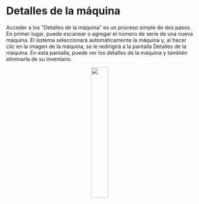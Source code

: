 # Detalles de la máquina 

Acceder a los "Detalles de la máquina" es un proceso simple de dos pasos. En primer lugar, puede escanear o agregar el número de serie de una nueva máquina. El sistema seleccionará automáticamente la máquina y, al hacer clic en la imagen de la máquina, se le redirigirá a la pantalla Detalles de la máquina. En esta pantalla, puede ver los detalles de la máquina y también eliminarla de su inventario.

<p align="center"><img src="https://i.imgur.com/uSm7zhg.gif" width="30%"></p>